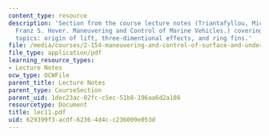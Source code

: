 ```yaml
---
content_type: resource
description: 'Section from the course lecture notes (Triantafyllou, Michael S., and
  Franz S. Hover. Maneuvering and Control of Marine Vehicles.) covering the following
  topics: origin of lift, three-dimentional effects, and ring fins.'
file: /media/courses/2-154-maneuvering-and-control-of-surface-and-underwater-vehicles-13-49-fall-2004/629399f3acdf62364d4cc236009e053d_lec11.pdf
file_type: application/pdf
learning_resource_types:
- Lecture Notes
ocw_type: OCWFile
parent_title: Lecture Notes
parent_type: CourseSection
parent_uid: 1dec23ac-02fc-c5ec-51b8-196aa6d2a108
resourcetype: Document
title: lec11.pdf
uid: 629399f3-acdf-6236-4d4c-c236009e053d
---
```

